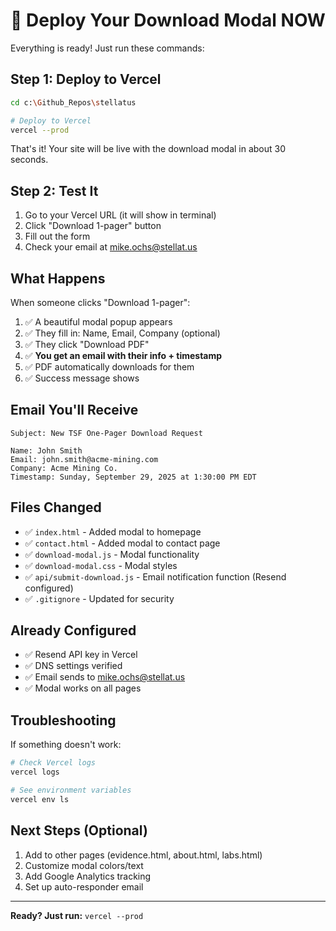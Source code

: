 # 🚀 Deploy Your Download Modal NOW

Everything is ready! Just run these commands:

## Step 1: Deploy to Vercel

```bash
cd c:\Github_Repos\stellatus

# Deploy to Vercel
vercel --prod
```

That's it! Your site will be live with the download modal in about 30 seconds.

## Step 2: Test It

1. Go to your Vercel URL (it will show in terminal)
2. Click "Download 1-pager" button
3. Fill out the form
4. Check your email at mike.ochs@stellat.us

## What Happens

When someone clicks "Download 1-pager":
1. ✅ A beautiful modal popup appears
2. ✅ They fill in: Name, Email, Company (optional)
3. ✅ They click "Download PDF"
4. ✅ **You get an email with their info + timestamp**
5. ✅ PDF automatically downloads for them
6. ✅ Success message shows

## Email You'll Receive

```
Subject: New TSF One-Pager Download Request

Name: John Smith
Email: john.smith@acme-mining.com
Company: Acme Mining Co.
Timestamp: Sunday, September 29, 2025 at 1:30:00 PM EDT
```

## Files Changed

- ✅ `index.html` - Added modal to homepage
- ✅ `contact.html` - Added modal to contact page
- ✅ `download-modal.js` - Modal functionality
- ✅ `download-modal.css` - Modal styles
- ✅ `api/submit-download.js` - Email notification function (Resend configured)
- ✅ `.gitignore` - Updated for security

## Already Configured

- ✅ Resend API key in Vercel
- ✅ DNS settings verified
- ✅ Email sends to mike.ochs@stellat.us
- ✅ Modal works on all pages

## Troubleshooting

If something doesn't work:

```bash
# Check Vercel logs
vercel logs

# See environment variables
vercel env ls
```

## Next Steps (Optional)

1. Add to other pages (evidence.html, about.html, labs.html)
2. Customize modal colors/text
3. Add Google Analytics tracking
4. Set up auto-responder email

---

**Ready? Just run:** `vercel --prod`